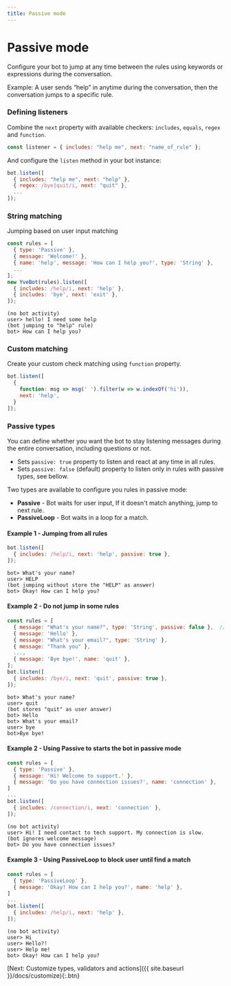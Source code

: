 ```yaml
---
title: Passive mode
---
```


# Passive mode

Configure your bot to jump at any time between the rules using keywords or expressions during the conversation.

Example: A user sends “help” in anytime during the conversation, then the conversation jumps to a specific rule.

### Defining listeners

Combine the `next` property with available checkers: `includes`, `equals`, `regex` and `function`.
```javascript
const listener = { includes: "help me", next: "name_of_rule" };
```

And configure the `listen` method in your bot instance:
```javascript
bot.listen([
  { includes: "help me", next: "help" },
  { regex: /bye|quit/i, next: "quit" },
  ...
]);
```


### String matching
Jumping based on user input matching
```javascript
const rules = [
  { type: 'Passive' },
  { message: 'Welcome!' },
  { name: 'help', message: 'How can I help you?', type: 'String' },
  ...
];
new YveBot(rules).listen([
  { includes: /help/i, next: 'help' },
  { includes: 'bye', next: 'exit' },
]);
```
```
(no bot activity)
user> hello! I need some help
(bot jumping to "help" rule)
bot> How can I help you?
```

### Custom matching
Create your custom check matching using `function` property.
```javascript
bot.listen([
  {
    function: msg => msg(' ').filter(w => w.indexOf('hi')),
    next: 'help',
  }
]);
```

### Passive types
You can define whether you want the bot to stay listening messages during the entire conversation, including questions or not.

- Sets `passive: true` property to listen and react at any time in all rules.
- Sets `passive: false` (default) property to listen only in rules with passive types, see bellow.

Two types are available to configure you rules in passive mode:

- **Passive** - Bot waits for user input, If it doesn't match anything, jump to next rule.
- **PassiveLoop** - Bot waits in a loop for a match.

#### Example 1 - Jumping from all rules
```javascript
bot.listen([
  { includes: /help/i, next: 'help', passive: true },
]);
```
```
bot> What's your name?
user> HELP
(bot jumping without store the "HELP" as answer)
bot> Okay! How can I help you?
```

#### Example 2 - Do not jump in some rules
```javascript
const rules = [
  { message: "What's your name?", type: 'String', passive: false },  // disable specific rule
  { message: 'Hello' },
  { message: "What's your email?", type: 'String' },
  { message: "Thank you" },
  ...,
  { message: 'Bye bye!', name: 'quit' },
];
bot.listen([
  { includes: /bye/i, next: 'quit', passive: true },
]);
```
```
bot> What's your name?
user> quit
(bot stores "quit" as user answer)
bot> Hello
bot> What's your email?
user> bye
bot>Bye bye!
```

#### Example 2 - Using Passive to starts the bot in passive mode
```javascript
const rules = [
  { type: 'Passive' },
  { message: 'Hi! Welcome to support.' },
  { message: 'Do you have connection issues?', name: 'connection' },
]
...
bot.listen([
  { includes: /connection/i, next: 'connection' },
]);
```
```
(no bot activity)
user> Hi! I need contact to tech support. My connection is slow.
(bot ignores welcome message)
bot> Do you have connection issues?
```

#### Example 3 - Using PassiveLoop to block user until find a match
```javascript
const rules = [
  { type: 'PassiveLoop' },
  { message: 'Okay! How can I help you?', name: 'help' },
]
...
bot.listen([
  { includes: /help/i, next: 'help' },
]);
```
```
(no bot activity)
user> Hi
user> Hello?!
user> Help me!
bot> Okay! How can I help you?
```

[Next: Customize types, validators and actions]({{ site.baseurl }}/docs/customize){:.btn}
